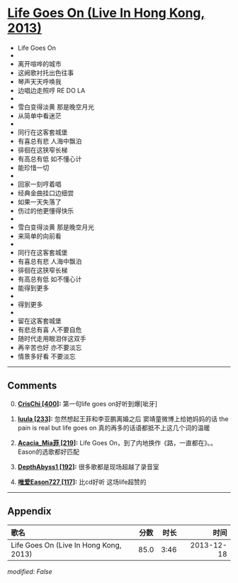 # [Life Goes On (Live In Hong Kong, 2013)](https://music.163.com/song?id=28160870)

* Life Goes On
* 
* 离开喧哗的城市
* 这阙歌衬托出色往事
* 琴声天天呼唤我
* 边唱边走照哼 RE DO LA
* 
* 雪白变得淡黄 那是晚空月光
* 从简单中看迷茫
* 
* 同行在这客套城堡
* 有喜总有悲 人海中飘泊
* 徘徊在这狭窄长梯
* 有高总有低  如不懂心计
* 能珍惜一切
* 
* 回家一刻哼着唱
* 经典金曲挂口边细尝
* 如果一天失落了
* 伤过的他更懂得快乐
* 
* 雪白变得淡黄 那是晚空月光
* 来简单的向前看
* 
* 同行在这客套城堡
* 有喜总有悲 人海中飘泊
* 徘徊在这狭窄长梯
* 有高总有低 如不懂心计
* 能得到更多
* 
* 得到更多
* 
* 留在这客套城堡
* 有悲总有喜  人不要自危
* 随时代走用眼泪伴这双手
* 再辛苦也好  亦不要淡忘
* 情景多好看  不要淡忘


---

## Comments
0. **[CrisChi \[400\]](https://music.163.com/#/user/home?id=75331275):** 第一句life goes on好听到爆[呲牙]

1. **[luula \[233\]](https://music.163.com/#/user/home?id=54610522):** 忽然想起王菲和李亚鹏离婚之后 窦靖童微博上给她妈妈的话 the pain is real   but life goes on 真的再多的话语都抵不上这几个词的温暖

2. **[Acacia_Mia菲 \[219\]](https://music.163.com/#/user/home?id=66071851):** Life Goes On，到了内地换作《路，一直都在》。。Eason的选歌都好匹配

3. **[DepthAbyss1 \[192\]](https://music.163.com/#/user/home?id=59875009):** 很多歌都是现场超越了录音室

4. **[唯爱Eason727 \[117\]](https://music.163.com/#/user/home?id=67180062):** 比cd好听 这场life超赞的



---

## Appendix

|歌名|分数|时长|时间|
|:---|:---:|---:|---:|
|Life Goes On (Live In Hong Kong, 2013)|85.0|3:46|2013-12-18

*modified: False*